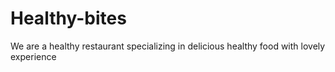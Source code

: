 # Healthy-bites
We are a healthy restaurant specializing in delicious healthy food with lovely experience 
